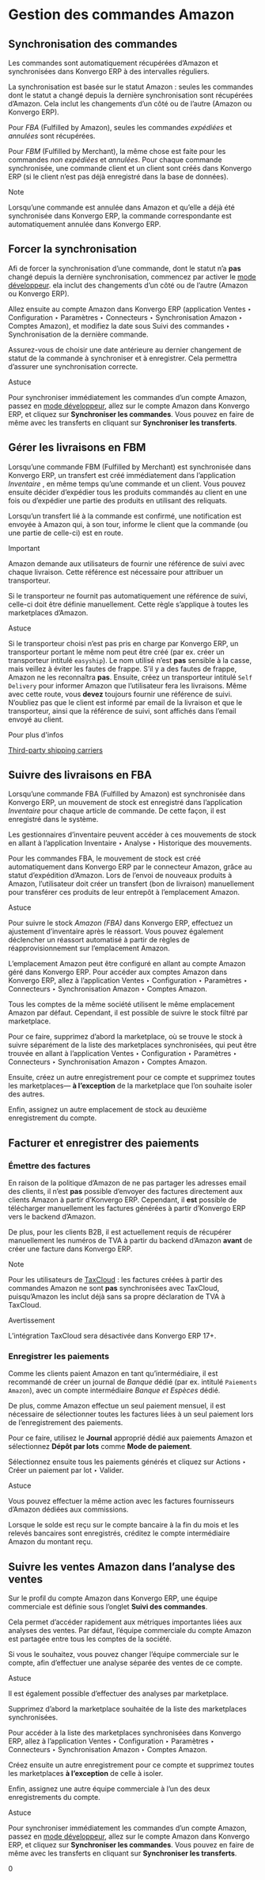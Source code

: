 # Gestion des commandes Amazon

## Synchronisation des commandes

Les commandes sont automatiquement récupérées d’Amazon et synchronisées dans
Konvergo ERP à des intervalles réguliers.

La synchronisation est basée sur le statut Amazon : seules les commandes dont
le statut a changé depuis la dernière synchronisation sont récupérées
d’Amazon. Cela inclut les changements d’un côté ou de l’autre (Amazon ou
Konvergo ERP).

Pour _FBA_ (Fulfilled by Amazon), seules les commandes _expédiées_ et
_annulées_ sont récupérées.

Pour _FBM_ (Fulfilled by Merchant), la même chose est faite pour les commandes
_non expédiées_ et _annulées_. Pour chaque commande synchronisée, une commande
client et un client sont créés dans Konvergo ERP (si le client n’est pas déjà
enregistré dans la base de données).

<div class="alert alert-primary">
<p class="alert-title">
Note</p><p>Lorsqu’une commande est annulée dans Amazon et qu’elle a déjà été synchronisée dans Konvergo ERP, la commande correspondante est automatiquement annulée dans Konvergo ERP.</p>
</div>

## Forcer la synchronisation

Afi de forcer la synchronisation d’une commande, dont le statut n’a **pas**
changé depuis la dernière synchronisation, commencez par activer le [mode
développeur](../../../general/developer_mode#developer-mode). ela inclut
des changements d’un côté ou de l’autre (Amazon ou Konvergo ERP).

Allez ensuite au compte Amazon dans Konvergo ERP (application Ventes ‣ Configuration ‣
Paramètres ‣ Connecteurs ‣ Synchronisation Amazon ‣ Comptes Amazon), et
modifiez la date sous Suivi des commandes ‣ Synchronisation de la dernière
commande.

Assurez-vous de choisir une date antérieure au dernier changement de statut de
la commande à synchroniser et à enregistrer. Cela permettra d’assurer une
synchronisation correcte.

<div class="alert alert-info">
<p class="alert-title">
Astuce</p><p>Pour synchroniser immédiatement les commandes d’un compte Amazon, passez en <a href="../../../general/developer_mode#developer-mode"><span class="std std-ref">mode développeur</span></a>, allez sur le compte Amazon dans Konvergo ERP, et cliquez sur <b>Synchroniser les commandes</b>. Vous pouvez en faire de même avec les transferts en cliquant sur <b>Synchroniser les transferts</b>.</p>
</div>

## Gérer les livraisons en FBM

Lorsqu’une commande FBM (Fulfilled by Merchant) est synchronisée dans Konvergo ERP, un
transfert est créé immédiatement dans l’application _Inventaire_ , en même
temps qu’une commande et un client. Vous pouvez ensuite décider d’expédier
tous les produits commandés au client en une fois ou d’expédier une partie des
produits en utilisant des reliquats.

Lorsqu’un transfert lié à la commande est confirmé, une notification est
envoyée à Amazon qui, à son tour, informe le client que la commande (ou une
partie de celle-ci) est en route.

<div class="alert alert-warning">
<p class="alert-title">
Important</p><p>Amazon demande aux utilisateurs de fournir une référence de suivi avec chaque livraison. Cette référence est nécessaire pour attribuer un transporteur.</p>
<p>Si le transporteur ne fournit pas automatiquement une référence de suivi, celle-ci doit être définie manuellement. Cette règle s’applique à toutes les marketplaces d’Amazon.</p>
</div> <div class="alert alert-info">
<p class="alert-title">
Astuce</p><p>Si le transporteur choisi n’est pas pris en charge par Konvergo ERP, un transporteur portant le même nom peut être créé (par ex. créer un transporteur intitulé <code>easyship</code>). Le nom utilisé n’est <b>pas</b> sensible à la casse, mais veillez à éviter les fautes de frappe. S’il y a des fautes de frappe, Amazon ne les reconnaîtra <b>pas</b>. Ensuite, créez un transporteur intitulé <code>Self Delivery</code> pour informer Amazon que l’utilisateur fera les livraisons. Même avec cette route, vous <b>devez</b> toujours fournir une référence de suivi. N’oubliez pas que le client est informé par email de la livraison et que le transporteur, ainsi que la référence de suivi, sont affichés dans l’email envoyé au client.</p>
</div> <div class="alert alert-secondary">
<p class="alert-title">
Pour plus d'infos</p><p><a href="../../../inventory_and_mrp/inventory/shipping_receiving/setup_configuration/third_party_shipper">Third-party shipping carriers</a></p>
</div>

## Suivre des livraisons en FBA

Lorsqu’une commande FBA (Fulfilled by Amazon) est synchronisée dans Konvergo ERP, un
mouvement de stock est enregistré dans l’application _Inventaire_ pour chaque
article de commande. De cette façon, il est enregistré dans le système.

Les gestionnaires d’inventaire peuvent accéder à ces mouvements de stock en
allant à l’application Inventaire ‣ Analyse ‣ Historique des mouvements.

Pour les commandes FBA, le mouvement de stock est créé automatiquement dans
Konvergo ERP par le connecteur Amazon, grâce au statut d’expédition d’Amazon. Lors de
l’envoi de nouveaux produits à Amazon, l’utilisateur doit créer un transfert
(bon de livraison) manuellement pour transférer ces produits de leur entrepôt
à l’emplacement Amazon.

<div class="alert alert-info">
<p class="alert-title">
Astuce</p><p>Pour suivre le stock <em>Amazon (FBA)</em> dans Konvergo ERP, effectuez un ajustement d’inventaire après le réassort. Vous pouvez également déclencher un réassort automatisé à partir de règles de réapprovisionnement sur l’emplacement Amazon.</p>
</div>

L’emplacement Amazon peut être configuré en allant au compte Amazon géré dans
Konvergo ERP. Pour accéder aux comptes Amazon dans Konvergo ERP, allez à l’application Ventes
‣ Configuration ‣ Paramètres ‣ Connecteurs ‣ Synchronisation Amazon ‣ Comptes
Amazon.

Tous les comptes de la même société utilisent le même emplacement Amazon par
défaut. Cependant, il est possible de suivre le stock filtré par marketplace.

Pour ce faire, supprimez d’abord la marketplace, où se trouve le stock à
suivre séparément de la liste des marketplaces synchronisées, qui peut être
trouvée en allant à l’application Ventes ‣ Configuration ‣ Paramètres ‣
Connecteurs ‣ Synchronisation Amazon ‣ Comptes Amazon.

Ensuite, créez un autre enregistrement pour ce compte et supprimez toutes les
marketplaces— **à l’exception** de la marketplace que l’on souhaite isoler des
autres.

Enfin, assignez un autre emplacement de stock au deuxième enregistrement du
compte.

## Facturer et enregistrer des paiements

### Émettre des factures

En raison de la politique d’Amazon de ne pas partager les adresses email des
clients, il n’est **pas** possible d’envoyer des factures directement aux
clients Amazon à partir d’Konvergo ERP. Cependant, il **est** possible de télécharger
manuellement les factures générées à partir d’Konvergo ERP vers le backend d’Amazon.

De plus, pour les clients B2B, il est actuellement requis de récupérer
manuellement les numéros de TVA à partir du backend d’Amazon **avant** de
créer une facture dans Konvergo ERP.

<div class="alert alert-primary">
<p class="alert-title">
Note</p><p>Pour les utilisateurs de <a href="../../../finance/accounting/taxes/taxcloud">TaxCloud</a> : les factures créées à partir des commandes Amazon ne sont <b>pas</b> synchronisées avec TaxCloud, puisqu’Amazon les inclut déjà sans sa propre déclaration de TVA à TaxCloud.</p>
</div> <div class="alert alert-warning">
<p class="alert-title">
Avertissement</p><p>L’intégration TaxCloud sera désactivée dans Konvergo ERP 17+.</p>
</div>

### Enregistrer les paiements

Comme les clients paient Amazon en tant qu’intermédiaire, il est recommandé de
créer un journal de _Banque_ dédié (par ex. intitulé `Paiements Amazon`), avec
un compte intermédiaire _Banque et Espèces_ dédié.

De plus, comme Amazon effectue un seul paiement mensuel, il est nécessaire de
sélectionner toutes les factures liées à un seul paiement lors de
l’enregistrement des paiements.

Pour ce faire, utilisez le **Journal** approprié dédié aux paiements Amazon et
sélectionnez **Dépôt par lots** comme **Mode de paiement**.

Sélectionnez ensuite tous les paiements générés et cliquez sur Actions ‣ Créer
un paiement par lot ‣ Valider.

<div class="alert alert-info">
<p class="alert-title">
Astuce</p><p>Vous pouvez effectuer la même action avec les factures fournisseurs d’Amazon dédiées aux commissions.</p>
<p>Lorsque le solde est reçu sur le compte bancaire à la fin du mois et les relevés bancaires sont enregistrés, créditez le compte intermédiaire Amazon du montant reçu.</p>
</div>

## Suivre les ventes Amazon dans l’analyse des ventes

Sur le profil du compte Amazon dans Konvergo ERP, une équipe commerciale est définie
sous l’onglet **Suivi des commandes**.

Cela permet d’accéder rapidement aux métriques importantes liées aux analyses
des ventes. Par défaut, l’équipe commerciale du compte Amazon est partagée
entre tous les comptes de la société.

Si vous le souhaitez, vous pouvez changer l’équipe commerciale sur le compte,
afin d’effectuer une analyse séparée des ventes de ce compte.

<div class="alert alert-info">
<p class="alert-title">
Astuce</p><p>Il est également possible d’effectuer des analyses par marketplace.</p>
<p>Supprimez d’abord la marketplace souhaitée de la liste des marketplaces synchronisées.</p>
<p>Pour accéder à la liste des marketplaces synchronisées dans Konvergo ERP, allez à l’application Ventes ‣ Configuration ‣ Paramètres ‣ Connecteurs ‣ Synchronisation Amazon ‣ Comptes Amazon.</p>
<p>Créez ensuite un autre enregistrement pour ce compte et supprimez toutes les marketplaces <b>à l’exception</b> de celle à isoler.</p>
<p>Enfin, assignez une autre équipe commerciale à l’un des deux enregistrements du compte.</p>
</div> <div class="alert alert-info">
<p class="alert-title">
Astuce</p><p>Pour synchroniser immédiatement les commandes d’un compte Amazon, passez en <a href="../../../general/developer_mode#developer-mode"><span class="std std-ref">mode développeur</span></a>, allez sur le compte Amazon dans Konvergo ERP, et cliquez sur <b>Synchroniser les commandes</b>. Vous pouvez en faire de même avec les transferts en cliquant sur <b>Synchroniser les transferts</b>.</p>
</div>0

